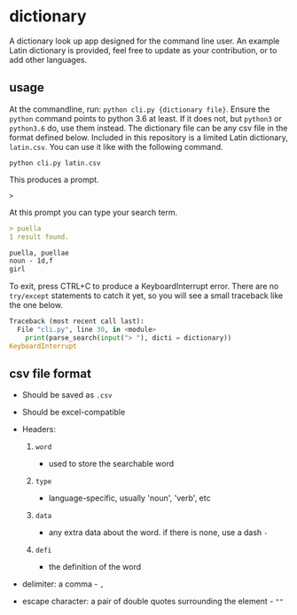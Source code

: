 # dictionary

A dictionary look up app designed for the command line user.
An example Latin dictionary is provided, feel free to update as your contribution, or to add other languages.

## usage

At the commandline, run: `python cli.py {dictionary file}`. Ensure the `python` command points to python 3.6 at least. If it does not, but `python3` or `python3.6` do, use them instead. The dictionary file can be any csv file in the format defined below. Included in this repository is a limited Latin dictionary, `latin.csv`. You can use it like with the following command.

`python cli.py latin.csv`

This produces a prompt. 

 `> `

At this prompt you can type your search term.

```md
> puella
1 result found.

puella, puellae
noun - 1d,f
girl

```

To exit, press CTRL+C to produce a KeyboardInterrupt error. There are no `try/except` statements to catch it yet, so you will see a small traceback like the one below.

```python
Traceback (most recent call last):
  File "cli.py", line 30, in <module>
    print(parse_search(input("> "), dicti = dictionary))
KeyboardInterrupt
```

## csv file format

- Should be saved as `.csv`

- Should be excel-compatible

- Headers:

    1. `word`

        - used to store the searchable word

    2. `type`

        - language-specific, usually 'noun', 'verb', etc

    3. `data`

        - any extra data about the word. if there is none, use a dash `-`

    4. `defi`

        - the definition of the word

- delimiter: a comma - `,`

- escape character: a pair of double quotes surrounding the element - `""`
